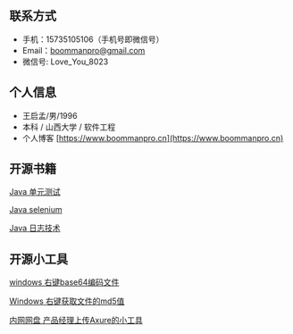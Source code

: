 ## 联系方式

- 手机：15735105106（手机号即微信号）
- Email：boommanpro@gmail.com 
- 微信号: Love_You_8023

## 个人信息

 - 王启孟/男/1996 
 - 本科 / 山西大学 / 软件工程
 - 个人博客 [https://www.boommanpro.cn](https://www.boommanpro.cn)

## 开源书籍
[Java 单元测试](https://boommanpro.cn/unit-test/#/)

[Java selenium](https://boommanpro.cn/java-selenium-crawler/#/)

[Java 日志技术](https://boommanpro.cn/java-logging-framework/#/) 

## 开源小工具

[windows 右键base64编码文件](https://github.com/BoomManPro/go-base64)

[Windows 右键获取文件的md5值](https://github.com/BoomManPro/go-md5-windows)

[内网网盘 产品经理上传Axure的小工具](https://github.com/BoomManPro/web-folder-upload)
